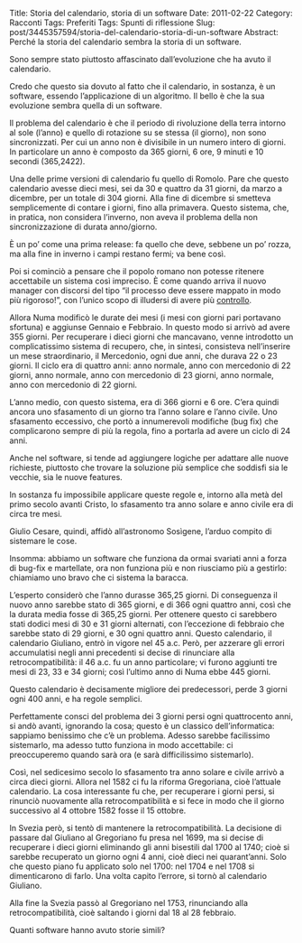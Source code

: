 Title: Storia del calendario, storia di un software
Date: 2011-02-22
Category: Racconti
Tags: Preferiti
Tags: Spunti di riflessione
Slug: post/3445357594/storia-del-calendario-storia-di-un-software
Abstract: Perché la storia del calendario sembra la storia di un software.

Sono sempre stato piuttosto affascinato dall’evoluzione che ha avuto il calendario.

Credo che questo sia dovuto al fatto che il calendario, in sostanza, è un software, essendo l’applicazione di un algoritmo. Il bello è che la sua evoluzione sembra quella di un software.

Il problema del calendario è che il periodo di rivoluzione della terra intorno al sole (l’anno) e quello di rotazione su se stessa (il giorno), non sono sincronizzati. Per cui un anno non è divisibile in un numero intero di giorni. In particolare un anno è composto da 365 giorni, 6 ore, 9 minuti e 10 secondi (365,2422).

Una delle prime versioni di calendario fu quello di Romolo. Pare che questo calendario avesse dieci mesi, sei da 30 e quattro da 31 giorni, da marzo a dicembre, per un totale di 304 giorni. Alla fine di dicembre si smetteva semplicemente di contare i giorni, fino alla primavera. Questo sistema, che, in pratica, non considera l’inverno, non aveva il problema della non sincronizzazione di durata anno/giorno.

È un po’ come una prima release: fa quello che deve, sebbene un po’ rozza, ma alla fine in inverno i campi restano fermi; va bene così.

Poi si cominciò a pensare che il popolo romano non potesse ritenere accettabile un sistema così impreciso. È come quando arriva il nuovo manager con discorsi del tipo “il processo deve essere mappato in modo più rigoroso!”, con l’unico scopo di illudersi di avere più [controllo].

[controllo]: http://riccardo.marotti.name/post/556460537/sulle-stime/

Allora Numa modificò le durate dei mesi (i mesi con giorni pari portavano sfortuna) e aggiunse Gennaio e Febbraio. In questo modo si arrivò ad avere 355 giorni. Per recuperare i dieci giorni che mancavano, venne introdotto un complicatissimo sistema di recupero, che, in sintesi, consisteva nell’inserire un mese straordinario, il Mercedonio, ogni due anni, che durava 22 o 23 giorni. Il ciclo era di quattro anni: anno normale, anno con mercedonio di 22 giorni, anno normale, anno con mercedonio di 23 giorni, anno normale, anno con mercedonio di 22 giorni.

L’anno medio, con questo sistema, era di 366 giorni e 6 ore. C’era quindi ancora uno sfasamento di un giorno tra l’anno solare e l’anno civile. Uno sfasamento eccessivo, che portò a innumerevoli modifiche (bug fix) che complicarono sempre di più la regola, fino a portarla ad avere un ciclo di 24 anni. 

Anche nel software, si tende ad aggiungere logiche per adattare alle nuove richieste, piuttosto che trovare la soluzione più semplice che soddisfi sia le vecchie, sia le nuove features.  

In sostanza fu impossibile applicare queste regole e, intorno alla metà del primo secolo avanti Cristo, lo sfasamento tra anno solare e anno civile era di circa tre mesi.

Giulio Cesare, quindi, affidò all’astronomo Sosìgene, l’arduo compito di sistemare le cose. 

Insomma: abbiamo un software che funziona da ormai svariati anni a forza di bug-fix e martellate, ora non funziona più e non riusciamo più a gestirlo: chiamiamo uno bravo che ci sistema la baracca.

L’esperto considerò che l’anno durasse 365,25 giorni. Di conseguenza il nuovo anno sarebbe stato di 365 giorni, e di 366 ogni quattro anni, così che la durata media fosse di 365,25 giorni. Per ottenere questo ci sarebbero stati dodici mesi di 30 e 31 giorni alternati, con l’eccezione di febbraio che sarebbe stato di 29 giorni, e 30 ogni quattro anni. Questo calendario, il calendario Giuliano, entrò in vigore nel 45 a.c. Però, per azzerare gli errori accumulatisi negli anni precedenti si decise di rinunciare alla retrocompatibilità: il 46 a.c. fu un anno particolare; vi furono aggiunti tre mesi di 23, 33 e 34 giorni; così l’ultimo anno di Numa ebbe 445 giorni. 

Questo calendario è decisamente migliore dei predecessori, perde 3 giorni ogni 400 anni, e ha regole semplici.

Perfettamente consci del problema dei 3 giorni persi ogni quattrocento anni, si andò avanti, ignorando la cosa; questo è un classico dell’informatica: sappiamo benissimo che c’è un problema. Adesso sarebbe facilissimo sistemarlo, ma adesso tutto funziona in modo accettabile: ci preoccuperemo quando sarà ora (e sarà difficilissimo sistemarlo).

Così, nel sedicesimo secolo lo sfasamento tra anno solare e civile arrivò a circa dieci giorni. Allora nel 1582 ci fu la riforma Gregoriana, cioè l’attuale calendario. La cosa interessante fu che, per recuperare i giorni persi, si rinunciò nuovamente alla retrocompatibilità e si fece in modo che il giorno successivo al 4 ottobre 1582 fosse il 15 ottobre.

In Svezia però, si tentò di mantenere la retrocompatibilità. La decisione di passare dal Giuliano al Gregoriano fu presa nel 1699, ma si decise di recuperare i dieci giorni eliminando gli anni bisestili dal 1700 al 1740; cioè si sarebbe recuperato un giorno ogni 4 anni, cioè dieci nei quarant’anni. Solo che questo piano fu applicato solo nel 1700: nel 1704 e nel 1708 si dimenticarono di farlo. Una volta capito l’errore, si tornò al calendario Giuliano. 

Alla fine la Svezia passò al Gregoriano nel 1753, rinunciando alla retrocompatibilità, cioè saltando i giorni dal 18 al 28 febbraio.

Quanti software hanno avuto storie simili?